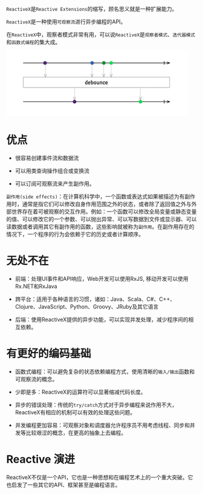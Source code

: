 `ReactiveX`是`Reactive Extensions`的缩写，顾名思义就是一种扩展能力。

`ReactiveX`是一种使用`可观察流`进行异步编程的API。

在`ReactiveX`中，观察者模式非常有用，可以说`ReactiveX`是`观察者模式`、`迭代器模式`和`函数式编程`的集大成。

![observable-stream.gif](/reactiveX/images/observable-stream.gif)


# 优点
	
- 很容易创建事件流和数据流

- 可以用类查询操作组合或变换流

- 可以订阅可观察流来产生副作用。

`副作用(side effects)`：在计算机科学中，一个函数或表达式如果被描述为有副作用时，通常是指它们可以修改自身作用范围之外的状态，或者除了返回值之外与外部世界存在着可被观察的交互作用。例如：一个函数可以修改全局变量或静态变量的值、可以修改它的一个参数、可以抛出异常、可以写数据到文件或显示器、可以读数据或者调用其它有副作用的函数，这些影响就被称为`副作用`。在副作用存在的情况下，一个程序的行为会依赖于它的历史或者计算顺序。

# 无处不在

 - 前端：处理UI事件和API响应，Web开发可以使用RxJS, 移动开发可以使用Rx.NET和RxJava

 - 跨平台：适用于各种语言的习惯，诸如：Java、Scala、C#、C++、Clojure、JavaScript、Python、Groovy、JRuby及其它语言

 - 后端：使用ReactiveX提供的异步功能，可以实现并发处理，减少程序间的相互依赖。

# 有更好的编码基础

- 函数式编程：可以避免复杂的状态依赖编程方式，使用清晰的`输入/输出`函数和可观察流的概念。

- 少即是多：ReactiveX的运算符可以显著缩减代码长度。

- 异步的错误处理：传统的`try/catch`方式对于异步编程来说作用不大，ReactiveX有相应的机制可以有效的处理这些问题。

- 并发编程更加容易：可观察对象和调度器允许程序员不用考虑线程、同步和并发等比较艰涩的概念，在更高的抽象上去编程。

# Reactive 演进

ReactiveX不仅是一个API，它也是一种思想和在编程艺术上的一个重大突破。它也启发了一些其它的API、框架甚至是编程语言。



